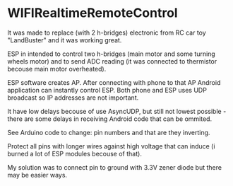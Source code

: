 # WIFIRealtimeRemoteControl

It was made to replace (with 2 h-bridges) electronic from RC car toy "LandBuster" and it was working great.

ESP in intended to control two h-bridges (main motor and some turning wheels motor) and to send ADC reading (it was connected to thermistor becouse main motor overheated).

ESP software creates AP. After connecting with phone to that AP Android application can instantly control ESP. Both phone and ESP uses UDP broadcast so IP addresses are not important.

It have low delays becouse of use AsyncUDP, but still not lowest possible - there are some delays in receiving Android code that can be ommited.

See Arduino code to change: pin numbers and that are they inverting. 

Protect all pins with longer wires against high voltage that can induce (i burned a lot of ESP modules becouse of that). 

My solution was to connect pin to ground with 3.3V zener diode but there may be easier ways.

